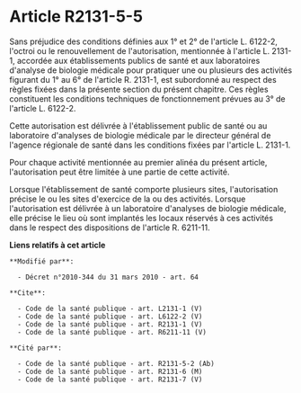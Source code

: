 # Article R2131-5-5

Sans préjudice des conditions définies aux 1° et 2° de l'article L. 6122-2, l'octroi ou le renouvellement de l'autorisation,
mentionnée à l'article L. 2131-1, accordée aux établissements publics de santé et aux laboratoires d'analyse de biologie
médicale pour pratiquer une ou plusieurs des activités figurant du 1° au 6° de l'article R. 2131-1, est subordonné au respect
des règles fixées dans la présente section du présent chapitre. Ces règles constituent les conditions techniques de
fonctionnement prévues au 3° de l'article L. 6122-2. 

Cette autorisation est délivrée à l'établissement public de santé ou au laboratoire d'analyses de biologie médicale par le
directeur général de l'agence régionale de santé dans les conditions fixées par l'article L. 2131-1. 

Pour chaque activité mentionnée au premier alinéa du présent article, l'autorisation peut être limitée à une partie de cette
activité. 

Lorsque l'établissement de santé comporte plusieurs sites, l'autorisation précise le ou les sites d'exercice de la ou des
activités. Lorsque l'autorisation est délivrée à un laboratoire d'analyses de biologie médicale, elle précise le lieu où sont
implantés les locaux réservés à ces activités dans le respect des dispositions de l'article R. 6211-11.

**Liens relatifs à cet article**

	**Modifié par**:

	  - Décret n°2010-344 du 31 mars 2010 - art. 64

	**Cite**:

	  - Code de la santé publique - art. L2131-1 (V)
	  - Code de la santé publique - art. L6122-2 (V)
	  - Code de la santé publique - art. R2131-1 (V)
	  - Code de la santé publique - art. R6211-11 (V)

	**Cité par**:

	  - Code de la santé publique - art. R2131-5-2 (Ab)
	  - Code de la santé publique - art. R2131-6 (M)
	  - Code de la santé publique - art. R2131-7 (V)
